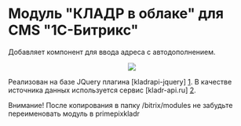 Модуль "КЛАДР в облаке" для CMS "1С-Битрикс"
============================================

Добавляет компонент для ввода адреса с автодополнением.

<p align="center">
  <img src="https://github.com/garakh/kladr-bitrix/blob/master/demo.png?raw=true">
</p>

Реализован на базе JQuery плагина [kladrapi-jquery] [1].
В качестве источника данных используется сервис [kladr-api.ru] [2].

Внимание! После копирования в папку /bitrix/modules не забудьте переименовать модуль в primepixkladr

[1]: https://github.com/garakh/kladrapi-jquery        "kladrapi-jquery"
[2]: http://kladr-api.ru/        "КЛАДР API"